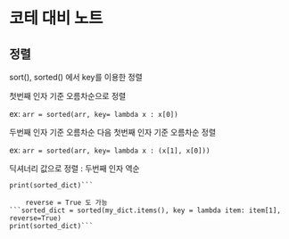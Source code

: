 # 코테 대비 노트 

## 정렬
sort(), sorted() 에서 key를 이용한 정렬

첫번째 인자 기준 오름차순으로 정렬

ex: `arr = sorted(arr, key= lambda x : x[0])`

두번째 인자 기준 오름차순 다음 첫번째 인자 기준 오름차순 정렬

ex: `arr = sorted(arr, key= lambda x : (x[1], x[0]))`

딕셔너리 값으로 정렬 : 두번째 인자 역순
```sorted_dict = sorted(my_dict.items(), key = lambda item: -item[1])
print(sorted_dict)```

    reverse = True 도 가능
```sorted_dict = sorted(my_dict.items(), key = lambda item: item[1], reverse=True)
print(sorted_dict)```
